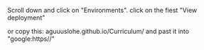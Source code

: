 Scroll down and click on "Environments".
click on the fiest "View deployment"

or copy this: aguuuslohe.github.io/Curriculum/
and past it into "google:https//"
